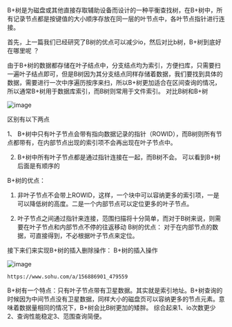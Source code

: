 
B+树是为磁盘或其他直接存取辅助设备而设计的一种平衡查找树，在B+树中，所有记录节点都是按键值的大小顺序存放在同一层的叶节点中，各叶节点指针进行连接。

首先，上一篇我们已经研究了B树的优点可以减少io，然后对比b树，B+树到底好在哪里呢 ？

由于B+树的数据都存储在叶子结点中，分支结点均为索引，方便扫库，只需要扫一遍叶子结点即可，但是B树因为其分支结点同样存储着数据，我们要找到具体的数据，需要进行一次中序遍历按序来扫，所以B+树更加适合在区间查询的情况，所以通常B+树用于数据库索引，而B树则常用于文件索引。
对比B树和B+树

![image](https://www.linuxidc.com/upload/2016_09/160908203428651.png)

区别有以下两点

1、 B+树中只有叶子节点会带有指向数据记录的指针（ROWID），而B树则所有节点都带有，在内部节点出现的索引项不会再出现在叶子节点中。

2. B+树中所有叶子节点都是通过指针连接在一起，而B树不会。
可以看到B+树后面是有顺序的

B+树的优点：

1. 非叶子节点不会带上ROWID，这样，一个块中可以容纳更多的索引项，一是可以降低树的高度。二是一个内部节点可以定位更多的叶子节点。

2. 叶子节点之间通过指针来连接，范围扫描将十分简单，而对于B树来说，则需要在叶子节点和内部节点不停的往返移动
B树的优点：
对于在内部节点的数据，可直接得到，不必根据叶子节点来定位。

接下来们来实现B+树的插入删除操作：
B+树的插入操作

![image](https://images2018.cnblogs.com/blog/834468/201804/834468-20180406232907805-1210471622.png)


```
https://www.sohu.com/a/156886901_479559
```

B+树有一个特点：只有叶子节点带有卫星数据。其实就是索引地址。B+树查询的时候因为中间节点没有卫星数据，同样大小的磁盘页可以容纳更多的节点元素。意味着数据量相同的情况下，B+树会比B树更加的矮胖。
综合起来1、io次数更少2、查询性能稳定3、范围查询简便。

